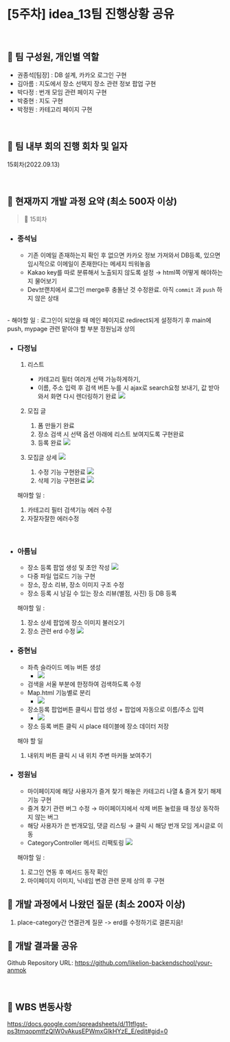 # [5주차] idea_13팀 진행상황 공유

<br>

## 📍 팀 구성원, 개인별 역할

- 권종석[팀장] : DB 설계, 카카오 로그인 구현
- 김아름 : 지도에서 장소 선택지 장소 관련 정보 팝업 구현
- 박다정 : 번개 모임 관련 페이지 구현
- 박중현 : 지도 구현
- 박정원 : 카테고리 페이지 구현

<br>

## 📍 팀 내부 회의 진행 회차 및 일자

15회차(2022.09.13)

<br>

## 📍 현재까지 개발 과정 요약 (최소 500자 이상)

> 💬 15회차

- ### 종석님
  - 기존 이메일 존재하는지 확인 후 없으면 카카오 정보 가져와서 DB등록, 있으면 임시적으로 이메일이 존재한다는 메세지 띄워놓음
  - Kakao key를 따로 분류해서 노출되지 않도록 설정 → html쪽 어떻게 해야하는지 물어보기
  - Dev브랜치에서 로그인 merge후 충돌난 것 수정완료. 아직 `commit` 과 `push` 하지 않은 상태
<br>
  - 해야할 일 : 로그인이 되었을 때 메인 페이지로 redirect되게 설정하기 후 main에 push, mypage 관련 맡아야 할 부분 정원님과 상의


- ### 다정님
  1. 리스트
     - 카테고리 필터 여러개 선택 가능하게하기,
     - 이름, 주소 입력 후 검색 버튼 누를 시 ajax로 search요청 보내기, 값 받아와서  화면 다시 렌더링하기 완료
       ![](img/0913/1.png)

  2. 모집 글
     1. 폼 만들기 완료
     2. 장소 검색 시 선택 옵션 아래에 리스트 보여지도록 구현완료
     3. 등록 완료
     ![](img/0913/2.png)
  
  3. 모집글 상세
  ![](img/0913/3.png)
     1. 수정 기능 구현완료
     ![](img/0913/4.png)
     2. 삭제 기능 구현완료
     ![](img/0913/5.png)

  해야할 일 :
  1. 카테고리 필터 검색기능 에러 수정
  2. 자잘자잘한 에러수정 
     
 <br>

- ### 아름님
  - 장소 등록 팝업 생성 및 초안 작성
    ![](img/0913/6.png)
  - 다중 파일 업로드 기능 구현 
  - 장소, 장소 리뷰, 장소 이미지 구조 수정
  - 장소 등록 시 남길 수 있는 장소 리뷰(별점, 사진) 등 DB 등록
  
  해야할 일 : 
  1. 장소 상세 팝업에 장소 이미지 불러오기
  2. 장소 관련 erd 수정
     ![](img/0913/11.png)
  


- ### 중현님
  - 좌측 슬라이드 메뉴 버튼 생성
    - ![](img/0913/8.png)
  - 검색을 서울 부분에 한정하여 검색하도록 수정
  - Map.html 기능별로 분리
    - ![](img/0913/9.png)
  - 장소등록 팝업버튼 클릭시 팝업 생성 + 팝업에 자동으로 이름/주소 입력
    - ![](img/0913/10.png)
  - 장소 등록 버튼 클릭 시 place 테이블에 장소 데이터 저장

  해야 할 일
  1. 내위치 버튼 클릭 시 내 위치 주변 마커들 보여주기
  

- ### 정원님
  - 마이페이지에 해당 사용자가 즐겨 찾기 해놓은 카테고리 나열 & 즐겨 찾기 해제 기능 구현
  - 즐겨 찾기 관련 버그 수정 → 마이페이지에서 삭제 버튼 눌렀을 때 정상 동작하지 않는 버그
  - 해당 사용자가 쓴 번개모임, 댓글 리스팅 → 클릭 시 해당 번개 모임 게시글로 이동
  - CategoryController 메서드 리팩토링
    ![](img/0913/7.png)

  해야할 일 :
  1. 로그인 연동 후 메서드 동작 확인
  2. 마이페이지 이미지, 닉네임 변경 관련 문제 상의 후 구현


## 📍 개발 과정에서 나왔던 질문 (최소 200자 이상)
1. place-category간 연결관계 질문 -> erd를 수정하기로 결론지음!


## 📍 개발 결과물 공유

Github Repository URL: https://github.com/likelion-backendschool/your-anmok

<br>

## 📍 WBS 변동사항

https://docs.google.com/spreadsheets/d/11tfIgst-ps3tmqopmtfzQIW0vAkusEPWmxGlkHYzE_E/edit#gid=0
